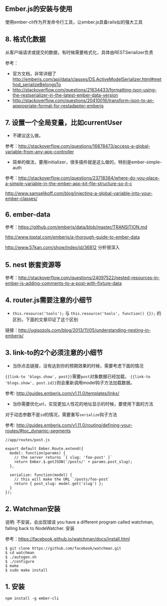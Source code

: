 Ember.js的安装与使用
-----------------------

使用ember-cli作为开发命令行工具，让ember.js具备rails似的强大工具

## 8. 格式化数据

从客户端请求或提交的数据，有时候需要格式化，具体由RESTSerializer负责

参考：

* 官方文档，非常详细了 http://emberjs.com/api/data/classes/DS.ActiveModelSerializer.html#method_serializeBelongsTo
* http://stackoverflow.com/questions/21634433/formatting-json-using-the-restserializer-in-the-latest-ember-data-version
* http://stackoverflow.com/questions/20410016/transform-json-to-an-appropriate-format-for-restadapter-emberjs

## 7. 设置一个全局变量，比如currentUser

* 不建议这么做。

参考：http://stackoverflow.com/questions/16878473/access-a-global-variable-from-any-app-controller

* 简单的做法，要用initializer，很多插件就是这么做的，特别是ember-simple-auth

参考：http://stackoverflow.com/questions/23718384/where-do-you-place-a-simple-variable-in-the-ember-app-kit-file-structure-so-it-c
     
http://www.samselikoff.com/blog/injecting-a-global-variable-into-your-ember-classes/
     
## 6. ember-data 

参考：https://github.com/emberjs/data/blob/master/TRANSITION.md

http://www.toptal.com/emberjs/a-thorough-guide-to-ember-data

http://www.57kan.com/show/index/id/36812 分析很深入

## 5. nest 嵌套资源等

参考：http://stackoverflow.com/questions/24097522/nested-resources-in-ember-js-adding-comments-to-a-post-with-fixture-data

## 4. router.js需要注意的小细节

*  `this.resource('tools');` 与 `this.resource('tools', function() {});` 的区别，下面的文章印证了这个区别

链接：http://ugisozols.com/blog/2013/11/05/understanding-nesting-in-emberjs/

## 3. link-to的2个必须注意的小细节

* 当你点击链接，没有达到你的预期效果的时候，需要考虑下面的情况

`{{link-to 'blogs.show', post}}`需要`post`对象数据已经加载， `{{link-to 'blogs.show', post.id}}`则会重新调用model钩子方法加载数据。

参考: http://guides.emberjs.com/v1.11.0/templates/links/

* 当你需要优化url，实现更加人性花的地址显示的时候，要使用下面的方法

对于动态参数不是`id`的情况，需要重写`serialize`钩子方法

参考: http://guides.emberjs.com/v1.11.0/routing/defining-your-routes/#toc_dynamic-segments

```
//app/routes/post.js

export default Ember.Route.extend({
  model: function(params) {
    // the server returns `{ slug: 'foo-post' }`
    return Ember.$.getJSON('/posts/' + params.post_slug);
  },

  serialize: function(model) {
    // this will make the URL `/posts/foo-post`
    return { post_slug: model.get('slug') };
  }
});
```
## 2. Watchman安装
说明: 不安装，会出现错误 you have a different program called watchman, falling back to NodeWatcher.
安装

参考：https://facebook.github.io/watchman/docs/install.html

```
$ git clone https://github.com/facebook/watchman.git
$ cd watchman
$ ./autogen.sh
$ ./configure
$ make
$ sudo make install
```

## 1. 安装

```
npm install -g ember-cli
```
